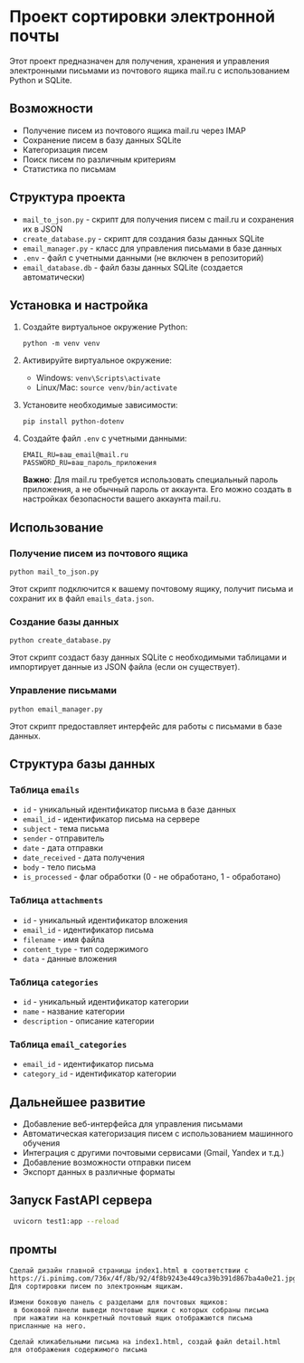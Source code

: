 # Проект сортировки электронной почты

Этот проект предназначен для получения, хранения и управления электронными письмами из почтового ящика mail.ru с использованием Python и SQLite.

## Возможности

- Получение писем из почтового ящика mail.ru через IMAP
- Сохранение писем в базу данных SQLite
- Категоризация писем
- Поиск писем по различным критериям
- Статистика по письмам

## Структура проекта

- `mail_to_json.py` - скрипт для получения писем с mail.ru и сохранения их в JSON
- `create_database.py` - скрипт для создания базы данных SQLite
- `email_manager.py` - класс для управления письмами в базе данных
- `.env` - файл с учетными данными (не включен в репозиторий)
- `email_database.db` - файл базы данных SQLite (создается автоматически)

## Установка и настройка

1. Создайте виртуальное окружение Python:
   ```
   python -m venv venv
   ```

2. Активируйте виртуальное окружение:
   - Windows: `venv\Scripts\activate`
   - Linux/Mac: `source venv/bin/activate`

3. Установите необходимые зависимости:
   ```
   pip install python-dotenv
   ```

4. Создайте файл `.env` с учетными данными:
   ```
   EMAIL_RU=ваш_email@mail.ru
   PASSWORD_RU=ваш_пароль_приложения
   ```

   **Важно**: Для mail.ru требуется использовать специальный пароль приложения, а не обычный пароль от аккаунта. Его можно создать в настройках безопасности вашего аккаунта mail.ru.

## Использование

### Получение писем из почтового ящика

```
python mail_to_json.py
```

Этот скрипт подключится к вашему почтовому ящику, получит письма и сохранит их в файл `emails_data.json`.

### Создание базы данных

```
python create_database.py
```

Этот скрипт создаст базу данных SQLite с необходимыми таблицами и импортирует данные из JSON файла (если он существует).

### Управление письмами

```
python email_manager.py
```

Этот скрипт предоставляет интерфейс для работы с письмами в базе данных.

## Структура базы данных

### Таблица `emails`

- `id` - уникальный идентификатор письма в базе данных
- `email_id` - идентификатор письма на сервере
- `subject` - тема письма
- `sender` - отправитель
- `date` - дата отправки
- `date_received` - дата получения
- `body` - тело письма
- `is_processed` - флаг обработки (0 - не обработано, 1 - обработано)

### Таблица `attachments`

- `id` - уникальный идентификатор вложения
- `email_id` - идентификатор письма
- `filename` - имя файла
- `content_type` - тип содержимого
- `data` - данные вложения

### Таблица `categories`

- `id` - уникальный идентификатор категории
- `name` - название категории
- `description` - описание категории

### Таблица `email_categories`

- `email_id` - идентификатор письма
- `category_id` - идентификатор категории

## Дальнейшее развитие

- Добавление веб-интерфейса для управления письмами
- Автоматическая категоризация писем с использованием машинного обучения
- Интеграция с другими почтовыми сервисами (Gmail, Yandex и т.д.)
- Добавление возможности отправки писем
- Экспорт данных в различные форматы

## Запуск FastAPI сервера
```bash
 uvicorn test1:app --reload
```
## промты
```
Сделай дизайн главной страницы index1.html в соответствии с https://i.pinimg.com/736x/4f/8b/92/4f8b9243e449ca39b391d867ba4a0e21.jpg
Для сортировки писем по электронным ящикам.

Измени боковую панель с разделами для почтовых ящиков:
 в боковой панели выведи почтовые ящики с которых собраны письма
 при нажатии на конкретный почтовый ящик отображаются письма присланные на него.

Сделай кликабельными письма на index1.html, создай файл detail.html для отображения содержимого письма

```